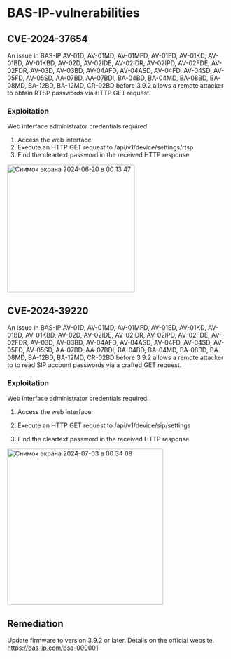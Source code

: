 # BAS-IP-vulnerabilities

## CVE-2024-37654

An issue in BAS-IP AV-01D, AV-01MD, AV-01MFD, AV-01ED, AV-01KD, AV-01BD, AV-01KBD, AV-02D, AV-02IDE, AV-02IDR, AV-02IPD, AV-02FDE, AV-02FDR, AV-03D, AV-03BD, AV-04AFD, AV-04ASD, AV-04FD, AV-04SD, AV-05FD, AV-05SD, AA-07BD, AA-07BDI, BA-04BD, BA-04MD, BA-08BD, BA-08MD, BA-12BD, BA-12MD, CR-02BD before 3.9.2 allows a remote attacker to obtain RTSP passwords via HTTP GET request.

### Exploitation
Web interface administrator credentials required.

1. Access the web interface
2. Execute an HTTP GET request to /api/v1/device/settings/rtsp
3. Find the cleartext password in the received HTTP response

<img width="291" alt="Снимок экрана 2024-06-20 в 00 13 47" src="https://github.com/DrieVlad/BAS-IP-vulnerabilities/assets/43147263/dd0fe40b-2dea-4976-801b-3476d564f5e5">

   
## CVE-2024-39220

An issue in BAS-IP AV-01D, AV-01MD, AV-01MFD, AV-01ED, AV-01KD, AV-01BD, AV-01KBD, AV-02D, AV-02IDE, AV-02IDR, AV-02IPD, AV-02FDE, AV-02FDR, AV-03D, AV-03BD, AV-04AFD, AV-04ASD, AV-04FD, AV-04SD, AV-05FD, AV-05SD, AA-07BD, AA-07BDI, BA-04BD, BA-04MD, BA-08BD, BA-08MD, BA-12BD, BA-12MD, CR-02BD before 3.9.2 allows a remote attacker to to read SIP account passwords via a crafted GET request.

### Exploitation
Web interface administrator credentials required.

1. Access the web interface
2. Execute an HTTP GET request to /api/v1/device/sip/settings

3. Find the cleartext password in the received HTTP response

<img width="356" alt="Снимок экрана 2024-07-03 в 00 34 08" src="https://github.com/DrieVlad/BAS-IP-vulnerabilities/assets/43147263/6b078d42-c67e-4f53-be0c-90e76e151915">

  

## Remediation
Update firmware to version 3.9.2 or later. 
Details on the official website. https://bas-ip.com/bsa-000001

